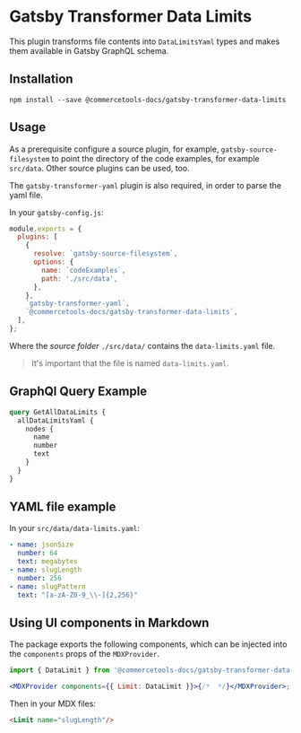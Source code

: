 # Gatsby Transformer Data Limits

This plugin transforms file contents into `DataLimitsYaml` types and makes them available in Gatsby GraphQL schema.

## Installation

`npm install --save @commercetools-docs/gatsby-transformer-data-limits`

## Usage

As a prerequisite configure a source plugin, for example, `gatsby-source-filesystem` to point the directory of the code examples, for example `src/data`. Other source plugins can be used, too.

The `gatsby-transformer-yaml` plugin is also required, in order to parse the yaml file.

In your `gatsby-config.js`:

```js
module.exports = {
  plugins: [
    {
      resolve: `gatsby-source-filesystem`,
      options: {
        name: `codeExamples`,
        path: './src/data',
      },
    },
    `gatsby-transformer-yaml`,
    `@commercetools-docs/gatsby-transformer-data-limits`,
  ],
};
```

Where the _source folder_ `./src/data/` contains the `data-limits.yaml` file.

> It's important that the file is named `data-limits.yaml`.

## GraphQl Query Example

```graphql
query GetAllDataLimits {
  allDataLimitsYaml {
    nodes {
      name
      number
      text
    }
  }
}
```

## YAML file example

In your `src/data/data-limits.yaml`:

```yaml
- name: jsonSize
  number: 64
  text: megabytes
- name: slugLength
  number: 256
- name: slugPattern
  text: "[a-zA-Z0-9_\\-]{2,256}"
```

## Using UI components in Markdown

The package exports the following components, which can be injected into the `components` props of the `MDXProvider`.

```jsx
import { DataLimit } from '@commercetools-docs/gatsby-transformer-data-limit';

<MDXProvider components={{ Limit: DataLimit }}>{/*  */}</MDXProvider>;
```

Then in your MDX files:

```markdown
<Limit name="slugLength"/>
```

